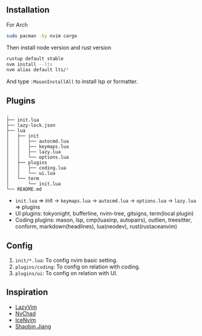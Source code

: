 ## Installation
For Arch
```sh
sudo pacman -Sy nvim cargo
```

Then install node version and rust version
```sh
rustup default stable
nvm install --lts
nvm alias default lts/*
```

And type `:MasonInstallAll` to install lsp or formatter.
## Plugins

```
.
├── init.lua
├── lazy-lock.json
├── lua
│   ├── init
│   │   ├── autocmd.lua
│   │   ├── keymaps.lua
│   │   ├── lazy.lua
│   │   └── options.lua
│   ├── plugins
│   │   ├── coding.lua
│   │   └── ui.lua
│   └── term
│       └── init.lua
└── README.md
```

- `init.lua` => init -> `keymaps.lua` -> `autocmd.lua` -> `options.lua` -> `lazy.lua` => plugins
- UI plugins: tokyonight, bufferline, nvim-tree, gitsigns, term(local plugin)
- Coding plugins: mason, lsp, cmp(luasinp, autopairs), outlien, treesitter, conform, markdown(headlines), lua(neodev), rust(rustaceanvim)

## Config

1. `init/*.lua`: To config nvim basic setting.
2. `plugins/coding`: To config on relation with coding.
3. `plugins/ui`: To config on relation with UI.

## Inspiration

- [LazyVim](https://github.com/LazyVim/LazyVim/tree/main)
- [NvChad](https://github.com/NvChad/NvChad)
- [IceNvim](https://github.com/Shaobin-Jiang/IceNvim)
- [Shaobin Jiang](https://shaobin-jiang.github.io/blog/)

